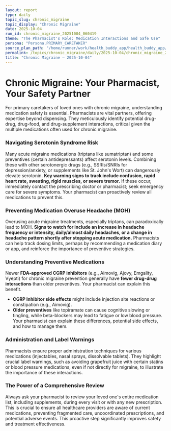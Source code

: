 ```yaml
---
layout: report
type: daily
topic_slug: chronic_migraine
topic_display: "Chronic Migraine"
date: 2025-10-04
run_id: chronic_migraine_20251004_060419
theme: "The Pharmacist's Role: Medication Interactions and Safe Use"
persona: "Persona.PRIMARY_CARETAKER"
source_plan_path: "/home/runner/work/health_buddy_app/health_buddy_app/.results/chronic_migraine/weekly_plan/2025-09-29/plan.json"
permalink: /topics/chronic_migraine/daily/2025-10-04/chronic_migraine_20251004_060419/
title: "Chronic Migraine — 2025-10-04"
---
```


# Chronic Migraine: Your Pharmacist, Your Safety Partner

For primary caretakers of loved ones with chronic migraine, understanding medication safety is essential. Pharmacists are vital partners, offering expertise beyond dispensing. They meticulously identify potential drug-drug, drug-food, and drug-supplement interactions, critical given the multiple medications often used for chronic migraine.

### Navigating Serotonin Syndrome Risk

Many acute migraine medications (triptans like sumatriptan) and some preventives (certain antidepressants) affect serotonin levels. Combining these with other serotonergic drugs (e.g., SSRIs/SNRIs for depression/anxiety, or supplements like St. John's Wort) can dangerously elevate serotonin. **Key warning signs to track include confusion, rapid heart rate, sweating, rigid muscles, or severe tremor.** If these occur, immediately contact the prescribing doctor or pharmacist; seek emergency care for severe symptoms. Your pharmacist can proactively review all medications to prevent this.

### Preventing Medication Overuse Headache (MOH)

Overusing acute migraine treatments, especially triptans, can paradoxically lead to MOH. **Signs to watch for include an increase in headache frequency or intensity, daily/almost daily headaches, or a change in headache pattern shortly after stopping acute medication.** Pharmacists can help track dosing limits, perhaps by recommending a medication diary or app, and reinforce the importance of preventive strategies.

### Understanding Preventive Medications

Newer **FDA-approved CGRP inhibitors** (e.g., Aimovig, Ajovy, Emgality, Vyepti) for chronic migraine prevention generally have **fewer drug-drug interactions** than older preventives. Your pharmacist can explain this benefit.
*   **CGRP Inhibitor side effects** might include injection site reactions or constipation (e.g., Aimovig).
*   **Older preventives** like topiramate can cause cognitive slowing or tingling, while beta-blockers may lead to fatigue or low blood pressure.
Your pharmacist can explain these differences, potential side effects, and how to manage them.

### Administration and Label Warnings

Pharmacists ensure proper administration techniques for various medications (injectables, nasal sprays, dissolvable tablets). They highlight crucial label warnings, such as avoiding grapefruit juice with certain statins or blood pressure medications, even if not directly for migraine, to illustrate the importance of these interactions.

### The Power of a Comprehensive Review

Always ask your pharmacist to review your loved one's entire medication list, including supplements, during every visit or with any new prescription. This is crucial to ensure all healthcare providers are aware of current medications, preventing fragmented care, uncoordinated prescriptions, and potential adverse events. This proactive step significantly improves safety and treatment effectiveness.
